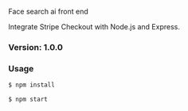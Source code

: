 Face search ai front end


Integrate Stripe Checkout with Node.js and Express.

### Version: 1.0.0

### Usage

```sh
$ npm install
```

```sh
$ npm start
```
